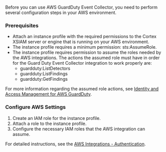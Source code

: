 Before you can use AWS GuardDuty Event Collector, you need to perform several configuration steps in your AWS environment.

### Prerequisites
- Attach an instance profile with the required permissions to the Cortex XSIAM server or engine that is running 
on your AWS environment.
- The instance profile requires a minimum permission: sts:AssumeRole.
- The instance profile requires permission to assume the roles needed by the AWS integrations.
The actions the assumed role must have in order for the Guard Duty Event Collector integration to work properly are:
  - guardduty:ListDetectors
  - guardduty:ListFindings
  - guardduty:GetFindings

For more information regarding the assumed role actions, see [Identity and Access Management for AWS GuardDuty](https://docs.aws.amazon.com/guardduty/latest/ug/security-iam.html).

### Configure AWS Settings
1. Create an IAM role for the instance profile.
2. Attach a role to the instance profile.
3. Configure the necessary IAM roles that the AWS integration can assume.


For detailed instructions, see the [AWS Integrations - Authentication](https://xsoar.pan.dev/docs/reference/articles/aws-integrations---authentication).

